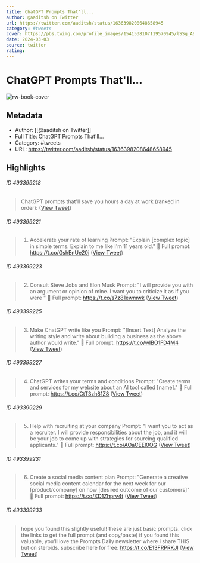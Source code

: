 ```yaml
---
title: ChatGPT Prompts That'll...
author: @aaditsh on Twitter
url: https://twitter.com/aaditsh/status/1636398208648658945
category: #tweets
cover: https://pbs.twimg.com/profile_images/1541538107119570945/lSSg_A9E.jpg
date: 2024-03-03
source: twitter
rating:
---
```

# ChatGPT Prompts That'll...

![rw-book-cover](https://pbs.twimg.com/profile_images/1541538107119570945/lSSg_A9E.jpg)

## Metadata
- Author: [[@aaditsh on Twitter]]
- Full Title: ChatGPT Prompts That'll...
- Category: #tweets
- URL: https://twitter.com/aaditsh/status/1636398208648658945

## Highlights
###### ID 493399218
> ChatGPT prompts that'll save you hours a day at work (ranked in order): ([View Tweet](https://twitter.com/aaditsh/status/1636398208648658945))
    
###### ID 493399221
> 1. Accelerate your rate of learning
> Prompt: "Explain [complex topic] in simple terms. Explain to me like I'm 11 years old."
> 🔗 Full prompt: https://t.co/GshEnUe20i ([View Tweet](https://twitter.com/aaditsh/status/1636398210452160512))
    
###### ID 493399223
> 2. Consult Steve Jobs and Elon Musk
> Prompt: "I will provide you with an argument or opinion of mine. I want you to criticize it as if you were <person>"
> 🔗 Full prompt: https://t.co/s7z81ewmwk ([View Tweet](https://twitter.com/aaditsh/status/1636398212536737798))
    
###### ID 493399225
> 3. Make ChatGPT write like you
> Prompt: "[Insert Text]
> Analyze the writing style and write about building a business as the above author would write."
> 🔗 Full prompt: https://t.co/wIBO1FD4M4 ([View Tweet](https://twitter.com/aaditsh/status/1636398214344499205))
    
###### ID 493399227
> 4. ChatGPT writes your terms and conditions
> Prompt: "Create terms and services for my website about an AI tool called [name]."
> 🔗 Full prompt: https://t.co/CtT3zh81Z8 ([View Tweet](https://twitter.com/aaditsh/status/1636398216399790083))
    
###### ID 493399229
> 5. Help with recruiting at your company
> Prompt: "I want you to act as a recruiter. I will provide responsibilities about the job, and it will be your job to come up with strategies for sourcing qualified applicants."
> 🔗 Full prompt: https://t.co/AOaCEEl0OG ([View Tweet](https://twitter.com/aaditsh/status/1636398218392092673))
    
###### ID 493399231
> 6. Create a social media content plan
> Prompt: "Generate a creative social media content calendar for the next week for our [product/company] on how [desired outcome of our customers]"
> 🔗 Full prompt: https://t.co/XD1Zhprv4t ([View Tweet](https://twitter.com/aaditsh/status/1636398220522713091))
    
###### ID 493399233
> hope you found this slightly useful!
> these are just basic prompts.
> click the links to get the full prompt (and copy/paste)
> if you found this valuable, you’ll love the Prompts Daily newsletter where i share THIS but on steroids.
> subscribe here for free: https://t.co/E13FRPRKJl ([View Tweet](https://twitter.com/aaditsh/status/1636481571225063426))
    
